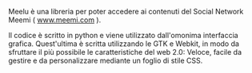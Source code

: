Meelu è una libreria per poter accedere ai contenuti del Social Network Meemi ( www.meemi.com ).

Il codice è scritto in python e viene utilizzato dall'omonima interfaccia grafica. Quest'ultima è scritta utilizzando le GTK e Webkit, in modo da sfruttare il più possibile le caratteristiche del web 2.0: Veloce, facile da gestire e da personalizzare mediante un foglio di stile CSS.
